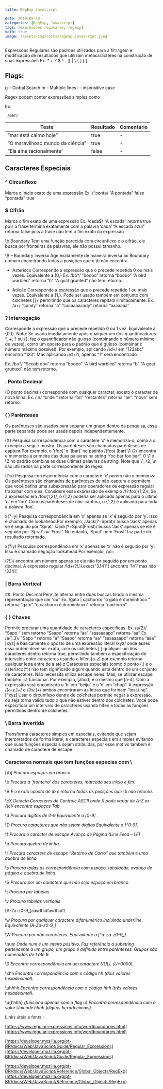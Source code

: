 ```yaml
---
title: RegExp Javascript

date: 2019-08-30
categories: [RegExp, Javascript]
tags: [expressões regulares, regexp]
math: true
image: /assets/img/posts/regexp-javascript.jpeg
---
```


Expressões Regulares são padrões utilizados para a filtragem e modificação de resultados que utilizam metacaracteres na construção de suas expressões
Ex. \* + ? $ ^ . () | \ { } [ ]

## Flags:

g – Global Search
m – Multiple lines
i – insensitive case

Regex podem conter expressões simples como

Ex.

```Regexp
 /mar/
```

| Teste                            | Resultado | Comentário |
| -------------------------------- | --------- | ---------- |
| “mar está calmo hoje”            | true      | -          |
| “O maravilhoso mundo da ciência” | true      | -          |
| “Ela ama racionalmente”          | false     | -          |

## Caracteres Especiais

### ^ Circunflexo

Marca o início exato de uma expressão
Ex. /^ponta/
“A pontada” false
“pontada” true

### $ Cifrão

Marca o fim exato de uma expressão Ex. /cada$/
“A escada“ retorna true pois a frase termina exatamente com a palavra ‘cada’
“A escada azul” retorna false pois a frase não tem o fim exato da expressão

\b Boundary
Tem uma função parecida com circunflexo e o cifrão, ele busca por fronteiras de palavras, ele não possui tamanho.

\B – Boundary Inverso
Age exatamente de maneira inversa ao Boundary comum encontrando todas a posições que o \b não encontra

- Asterisco
  Corresponde a expressão que o precede repetida 0 ou mais vezes. Equivalente a {0,} Ex. /bo\*/
  “boooo” retorna “boooo”
  “A bird warbled” retorna “b”
  “A goat grunted” não tem retorno.

* Adição
  Corresponde a expressão que o precede repetido 1 ou mais vezes. Equivalente a {1,}. Pode ser usado também em conjunto com colchetes []+ permitindo que os caracteres repitam ilimitadamente. Ex. /a+/
  “candy” retorna “a”
  “caaaaaaandy” retorna “aaaaaaa”

### ? Interrogação

Corresponde a expressão que o precede repetido 0 ou 1 vez. Equivalente à {0,1}.
Nota: Se usado imediatamente após qualquer um dos quantificadores \*, +, ? ou {}, faz o quantificador não guloso (combinando o número mínimo de vezes), como um oposto para o padrão que é guloso (combinar o número máximo possível). Por exemplo, aplicando /\d+/ em “123abc” encontra “123”. Mas aplicando /\d+?/, apenas “1” será encontrado

Ex. /bo\*/
“Scoob doo” retorna “boooo”
“A bird warbled” retorna “b”
“A goat grunted” não tem retorno.

### . Ponto Decimal

(O ponto decimal) corresponde com qualquer caracter, exceto o caracter de nova linha. Ex. /.n/
“onde “ retorna “on”
“restantes” retorna “an”.
“nove” sem retorno.

### ( ) Parênteses

Os parênteses são usados para separar um grupo dentro da pesquisa, essa parte separada pode ser usada depois independentemente.

(X) Pesquisa correspondência com o caractere ‘x’ e memoriza-o, como a o exemplo a seguir mostra. Os parênteses são chamados parênteses de captura.Por exemplo, o ‘(foo)’ e ‘(bar)’ no padrão /(foo) (bar) \1 \2/ encontra e memoriza a primeira das duas palavras na string “foo bar foo bar”. O \1 e \2 no padrão combina as duas últimas palavras da string. Note que \1, \2, \n são utilizados na parte correspondente do regex.

(?:x) Pesquisa correspondência com o caractere ‘x’ porém não o memoriza. Os parênteses são chamados de parênteses de não-captura e permitem que você defina uma subexpressão para operadores de expressão regular trabalhar com eles. Considere essa expressão de exemplo /(?:foo){1,2}/. Se a expressão era /foo{1,2}/, o {1,2} poderia ser aplicado apenas para o último ‘o’ em ‘foo’. Com os parênteses de não-captura, o {1,2} é aplicado para toda a palavra ‘foo’.

x(?=y) Pesquisa correspondência em ‘x’ apenas se ‘x’ é seguido por ‘y’. Isso é chamado de lookahead.Por exemplo, /Jack(?=Sprat)/ busca ‘Jack’ apenas se é seguido por ‘Sprat’. /Jack(?=Sprat|Frost)/ busca ‘Jack’ apenas se ele é seguido por ‘Sprat’ ou ‘Frost’. No entanto, ‘Sprat’ nem ‘Frost’ faz parte do resultado retornado.

x(?!y) Pesquisa correspondência em ‘x’ apenas se ‘x’ não é seguido por ‘y’. Isso é chamado negação lookahead.Por exemplo, /\d+

(?!\.)/ encontra um número apenas se ele não for seguido por um ponto decimal. A expressão regular /\d+(?!\.)/.exec("3.141") encontra ‘141’ mas não ‘3.141’.

### | Barra Vertical

##. Ponto Decimal
Permite alterna entre duas buscas tendo a mesma representação que um “ou” Ex. /gato | cachorro/
“o gato é dorminhoco “ retorna “gato”
“o cachorro é dorminhoco” retorna “cachorro”.

### { } Chaves

Permite procurar uma quantidade de caracteres especificas. Ex. /a{2}/
“Sapo “ sem retorno
“Saapo” retorna “aa”
“saaaaaapo” retorna “aa” Ex. /a{1,3}/
“Sapo “ retorna “a”
“Saapo” retorna “aa”
“saaaaaapo” retorna “aaa”
[xyz] é basicamente o oposto de uma expressão literal /xyz/ onde esses essa ordem deve ser exata, com os colchetes [ ] qualquer um dos caracteres dentro retorna true, permitindo também a especificação de intervalos entre caracteres usando o hífen [a-z] por exemplo retorna qualquer letra entre de a até z
Caracteres especiais (como o ponto (.) e o asterisco(\*)) não tem significado algum quando está dentro de um conjunto de caracteres. Não necessita utiliza escape neles. Mas, se utilizar escape também irá funcionar. Por exemplo, [abcd] é o mesmo que [a-d]. Com a expressão será encontrado o ‘b’ em “beijo” e o ‘c’ em “chop”. A expressão /[a-z.]+/ e /[\w.]+/ ambos encontraram as letras que formam “test.i.ng”.
[^xyz] Usar o circunflexo dentre de colchetes permite negar a expressão, ou seja torna válido tudo o que não estiver dentro dos colchetes.
Você pode especificar um intervalo de caracteres usando hífen e todas as funções permitidas dentro de colchetes.

### \ Barra Invertida

Transforma caracteres simples em especiais, evitando que sejam interpretados de forma literal, e caracteres especiais em simples evitando que suas funções especiais sejam atribuídas, por esse motivo também é chamado de caractere de escape

### Caracteres normais que tem funções especias com \

[\b] _Procura espaços em branco_

\b _Procura a ‘fronteira’ dos caracteres, marcado seu inicio e fim._

\B _É o exato oposto de \b e retorna todas as posições que \b não retorna._

\cX _Detecta Caracteres de Controle ASCII onde X pode variar de A-Z ex: /\cI/ encontra espaços Tab_

\d _Procura dígitos de 0-9 Equivalente a [0-9]._

\D _Procura caracteres que não sejam dígitos Equivalente a [^0-9]._

\f _Procura o caracter de escape Avanço de Página (Line Feed – LF)_

\n _Procura quebra de linha._

\r _Procura caractere de escape “Retorno de Carro” que também é uma quebra de linha._

\s _Procura todas as correspondência com espaço, tabulação, avanço de página e quebra de linha._

\S _Procura por um caractere que não seja espaço em branco._

\t _Procura por tabelas_

\v _Procura tabelas verticais_

[A-Za-z0-9_]aasdfsdfasdfsdf\

\w _Procura por qualquer caractere alfanumérico incluindo underline. Equivalente [A-Za-z0-9\_]_

\W _Procura por não caracteres. Equivalente a [^a-za-z0-9\_]_

\num _Onde num é um inteiro positivo. Faz referência a substring pertencente à um grupo, um grupo é definido entre parênteses.
Grupos são numerados de 1 até 9._

\0 _Encontra correspondência em um caractere NULL (U+0000)._

\xhh _Encontra correspondência com o código hh (dois valores hexadecimal)._

\uhhhh _Encontra correspondência com o código hhh (três valores hexadecimal)._

\u{hhhh} _(funciona apenas com a flag u) Encontra correspondência com o valor Unicode hhhh (dígitos hexadecimais)._

Links úteis e fonts :

[https://www.regular-expressions.info/wordboundaries.html](https://www.regular-expressions.info/wordboundaries.html)

[https://developer.mozilla.org/pt-BR/docs/Web/JavaScript/Guide/Regular_Expressions](https://developer.mozilla.org/pt-BR/docs/Web/JavaScript/Guide/Regular_Expressions)

[https://developer.mozilla.org/pt-BR/docs/Web/JavaScript/Reference/Global_Objects/RegExp](https://developer.mozilla.org/pt-BR/docs/Web/JavaScript/Reference/Global_Objects/RegExp)

```

```
